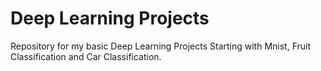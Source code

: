 # Deep Learning Projects
Repository for my basic Deep Learning Projects
Starting with Mnist, Fruit Classification and Car Classification.

